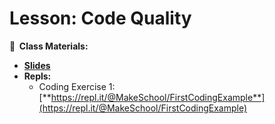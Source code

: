 <!-- .slide: data-background="./Images/header.svg" data-background-repeat="none" data-background-size="40% 40%" data-background-position="center 10%" class="header" -->

# Lesson: Code Quality

**📝 &nbsp;Class Materials:**

<!-- Put a link to the slides -->

- [**Slides**](https://docs.google.com/presentation/d/1S0pZp-k0r31iJ64rOjzZXxux7dqK9EnX4GPHObSVMQI/edit?usp=sharing)
- **Repls:**
  - Coding Exercise 1: [**https://repl.it/@MakeSchool/FirstCodingExample**](https://repl.it/@MakeSchool/FirstCodingExample)
